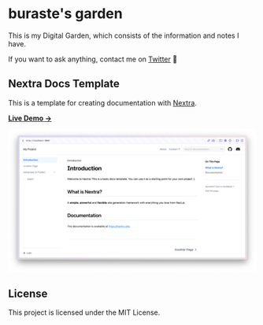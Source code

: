 # buraste's garden

This is my Digital Garden, which consists of the information and notes I have.

If you want to ask anything, contact me on [Twitter](https://twitter.com/helloburaste) 🤙

## Nextra Docs Template

This is a template for creating documentation with [Nextra](https://nextra.site).

[**Live Demo →**](https://nextra-docs-template.vercel.app)

[![](.github/screenshot.png)](https://nextra-docs-template.vercel.app)

## License

This project is licensed under the MIT License.
